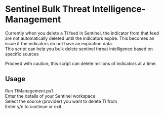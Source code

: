 # Sentinel Bulk Threat Intelligence-Management
Currently when you delete a TI feed in Sentinel, the indicator from that feed are not automatically deleted until the indicators expire. This becomes an issue if the indicators do not have an expiration data.  
This script can help you  bulk delete sentinel threat intelligence based on specific sources  
  
Proceed with caution, this script can delete millions of indicators at a time.

## Usage
Run TIManagement.ps1  
Enter the details of your Sentinel workspace  
Select the source (provider) you want to delete TI from  
Enter y/n to continue or exit
